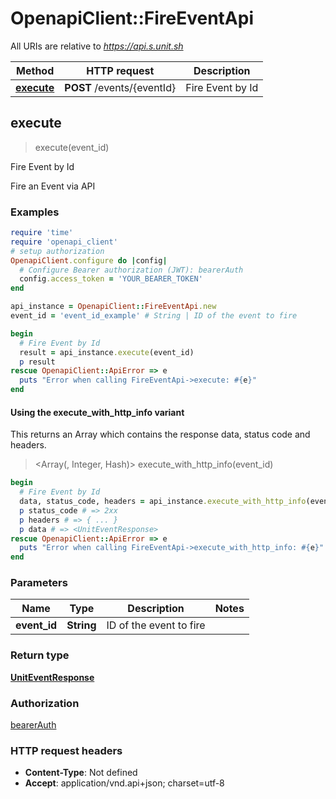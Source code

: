 # OpenapiClient::FireEventApi

All URIs are relative to *https://api.s.unit.sh*

| Method | HTTP request | Description |
| ------ | ------------ | ----------- |
| [**execute**](FireEventApi.md#execute) | **POST** /events/{eventId} | Fire Event by Id |


## execute

> <UnitEventResponse> execute(event_id)

Fire Event by Id

Fire an Event via API 

### Examples

```ruby
require 'time'
require 'openapi_client'
# setup authorization
OpenapiClient.configure do |config|
  # Configure Bearer authorization (JWT): bearerAuth
  config.access_token = 'YOUR_BEARER_TOKEN'
end

api_instance = OpenapiClient::FireEventApi.new
event_id = 'event_id_example' # String | ID of the event to fire

begin
  # Fire Event by Id
  result = api_instance.execute(event_id)
  p result
rescue OpenapiClient::ApiError => e
  puts "Error when calling FireEventApi->execute: #{e}"
end
```

#### Using the execute_with_http_info variant

This returns an Array which contains the response data, status code and headers.

> <Array(<UnitEventResponse>, Integer, Hash)> execute_with_http_info(event_id)

```ruby
begin
  # Fire Event by Id
  data, status_code, headers = api_instance.execute_with_http_info(event_id)
  p status_code # => 2xx
  p headers # => { ... }
  p data # => <UnitEventResponse>
rescue OpenapiClient::ApiError => e
  puts "Error when calling FireEventApi->execute_with_http_info: #{e}"
end
```

### Parameters

| Name | Type | Description | Notes |
| ---- | ---- | ----------- | ----- |
| **event_id** | **String** | ID of the event to fire |  |

### Return type

[**UnitEventResponse**](UnitEventResponse.md)

### Authorization

[bearerAuth](../README.md#bearerAuth)

### HTTP request headers

- **Content-Type**: Not defined
- **Accept**: application/vnd.api+json; charset=utf-8

